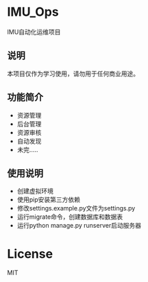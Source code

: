 # IMU_Ops
IMU自动化运维项目
## 说明
本项目仅作为学习使用，请勿用于任何商业用途。
## 功能简介
 * 资源管理
 * 后台管理
 * 资源审核
 * 自动发现
 * 未完.....
## 使用说明
* 创建虚拟环境
* 使用pip安装第三方依赖
* 修改settings.example.py文件为settings.py
* 运行migrate命令，创建数据库和数据表
* 运行python manage.py runserver启动服务器
# License
MIT


